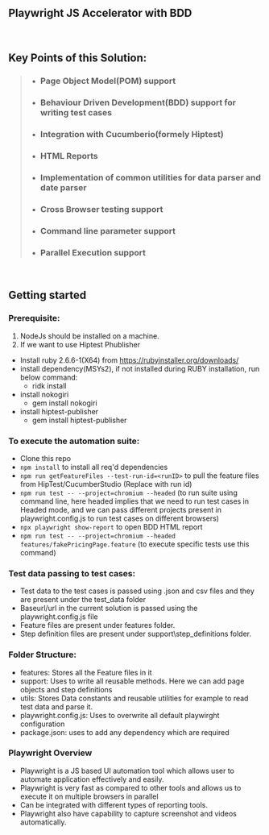 ## Playwright JS Accelerator with BDD

<br />

## Key Points of this Solution:


> - ### Page Object Model(POM) support
> - ### Behaviour Driven Development(BDD) support for writing test cases
>- ###  Integration with Cucumberio(formely Hiptest)
>- ###   HTML Reports
>- ### Implementation of common utilities for data parser and date parser
>- ### Cross Browser testing support
>- ### Command line parameter support
>- ### Parallel Execution support
 
<br />

## Getting started

### Prerequisite:
1. NodeJs should be installed on a machine.
2. If we want to use Hiptest Phublisher
  * Install ruby 2.6.6-1(X64) from https://rubyinstaller.org/downloads/
  * install dependency(MSYs2), if not installed during RUBY installation, run below command:
    - ridk install
  * install nokogiri
    -  gem install nokogiri
  * install hiptest-publisher
    - gem install hiptest-publisher

### To execute the automation suite:

- Clone this repo
- `npm install` to install all req'd dependencies
- `npm run getFeatureFiles --test-run-id=<runID>` to pull the feature files from HipTest/CucumberStudio (Replace <runID> with run id)
- `npm run test -- --project=chromium --headed` (to run suite using command line, here headed implies that we need to run test cases in Headed mode, and we can pass different projects present in playwright.config.js to run test cases on different browsers)
- `npx playwright show-report` to open BDD HTML report
- `npm run test -- --project=chromium --headed features/fakePricingPage.feature` (to execute specific tests use this command)

### Test data passing to test cases:

- Test data to the test cases is passed using .json and csv files and they are present under the test_data folder
- Baseurl/url in the current solution is passed using the playwright.config.js file
- Feature files are present under features folder.
- Step definition files are present under support\step_definitions folder.

### Folder Structure:
- features: Stores all the Feature files in it
- support: Uses to write all reusable methods. Here we can add page objects and step definitions
- utils: Stores Data constants and reusable utilities for example to read test data and parse it.
- playwright.config.js: Uses to overwrite all default playwirght configuration
- package.json: uses to add any dependency which are required

### Playwright Overview
- Playwright is a JS based UI automation tool which allows user to automate application effectively and easily.
- Playwright is very fast as compared to other tools and allows us to execute it on multiple browsers in parallel
- Can be integrated with different types of reporting tools.
- Playwright also have capability to capture screenshot and videos automatically.